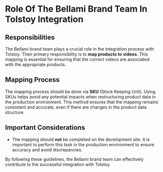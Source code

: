 # Role Of The Bellami Brand Team In Tolstoy Integration

## Responsibilities

The Bellami brand team plays a crucial role in the integration process with Tolstoy. Their primary responsibility is to **map products to videos**. This mapping is essential for ensuring that the correct videos are associated with the appropriate products.

## Mapping Process

The mapping process should be done via **SKU** (Stock Keeping Unit). Using SKUs helps avoid any potential impacts when restructuring product data in the production environment. This method ensures that the mapping remains consistent and accurate, even if there are changes in the product data structure.

## Important Considerations

- The mapping should **not** be completed on the development site. It is important to perform this task in the production environment to ensure accuracy and avoid discrepancies.

By following these guidelines, the Bellami brand team can effectively contribute to the successful integration with Tolstoy.